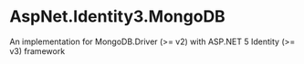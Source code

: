 # AspNet.Identity3.MongoDB
An implementation for MongoDB.Driver (>= v2) with ASP.NET 5 Identity (>= v3) framework
